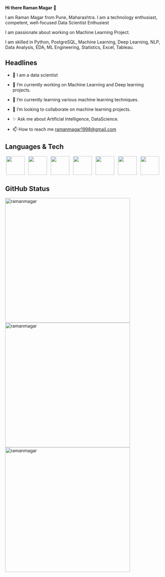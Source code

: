   **Hi there Raman Magar** 👋 
   
  I am Raman Magar from Pune, Maharashtra. I am a technology enthusiast, competent, well-focused Data Scientist Enthusiest
   
  I am passionate about working on Machine Learning Project.

  I am skilled in Python, PostgreSQL, Machine Learning, Deep Learning, NLP, Data Analysis, EDA, ML Engineering, Statistics, Excel, Tableau.
 
  **Headlines**
  ----
   
- 👋 I am a data scientist
 
- 👀  I’m currently working on Machine Learning and Deep learning projects.
 
- 🌱 I’m currently learning various machine learning techniques.
 
- 💞️ I’m looking to collaborate on machine learning projects.
 
- ✨  Ask me about Artificial Intelligence, DataScience.
 
- 📫 How to reach me ramanmagar1998@gmail.com


## Languages & Tech

<p align='center'>
    <img height="60" src="https://cdn-icons-png.flaticon.com/128/919/919852.png">&nbsp;&nbsp;
    <img height="60" src="https://cdn-icons-png.flaticon.com/128/919/919836.png">&nbsp;&nbsp;
    <img height="60" src="https://cdn-icons.flaticon.com/png/128/3222/premium/3222625.png?token=exp=1650465929~hmac=0d70f4e49eb4f6ba7f8149ba9f09f4df">&nbsp;&nbsp;
    <img height="60" src="https://cdn-icons-png.flaticon.com/128/2103/2103832.png">&nbsp;&nbsp;
    <img height="60" src="https://t4.ftcdn.net/jpg/03/05/53/11/240_F_305531173_0A03UhxipQchJNELA1q3EyLTS6GqSoMJ.jpg">&nbsp;&nbsp;
    <img height="60" src="https://cdn-icons.flaticon.com/png/128/2041/premium/2041643.png?token=exp=1650466412~hmac=312182794d7bb78c346ce08822689d83">&nbsp;&nbsp;
    <img height="60" src="https://cdn-icons.flaticon.com/png/128/2672/premium/2672346.png?token=exp=1650466308~hmac=621b096842aaa44541c6e21ceff3350d">&nbsp;&nbsp;
    
</p>


## GitHub Status
<p><img align="center" src="https://github-readme-stats.vercel.app/api?username=ramanmagar&show_icons=true&locale=en&theme=dracula" alt="ramanmagar"  style="width:400px;" />
<img align="left" src="https://github-readme-stats.vercel.app/api/top-langs?username=ramanmagar&show_icons=true&locale=en&layout=compact&theme=dracula" alt="ramanmagar" style="width:400px;" /></p>   



<p><img align="center" src="https://github-readme-streak-stats.herokuapp.com/?user=ramanmagar&theme=tokyonight" alt="ramanmagar" style="width:400px;"  /></p>


<!---
Ramanmagar/Ramanmagar is a ✨ special ✨ repository because its `README.md` (this file) appears on your GitHub profile.
You can click the Preview link to take a look at your changes.
--->
